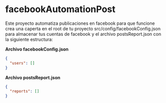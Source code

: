 # facebookAutomationPost
Este proyecto automatiza publicaciones en facebook
para que funcione crea una caperta en el root de tu proyecto src/config/facebookConfig.json para almacenar tus cuentas de facebook  y el archivo postsReport.json
con la siguiente estructura:

**Archivo facebookConfig.json**
```json
{
  "users": []
}
```

**Archivo postsReport.json**

```json
{
  "reports": []
}
```